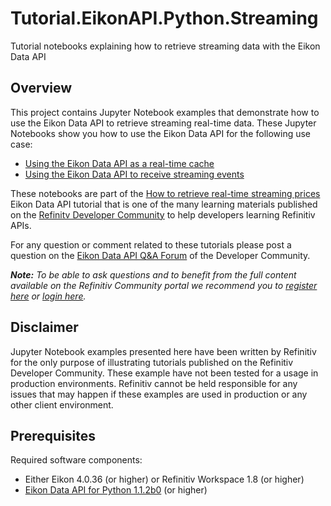 # Tutorial.EikonAPI.Python.Streaming
Tutorial notebooks explaining how to retrieve streaming data with the Eikon Data API

## <a id="overview"></a>Overview
This project contains Jupyter Notebook examples that demonstrate how to use the Eikon Data API to retrieve streaming real-time data. These Jupyter Notebooks show you how to use the Eikon Data API for the following use case:

* [Using the Eikon Data API as a real-time cache](https://github.com/Refinitiv-API-Samples/Tutorial.EikonAPI.Python.Streaming/blob/master/01%20-%20Eikon%20Data%20API%20-%20StreamingPrices%20as%20a%20cache.ipynb)
* [Using the Eikon Data API to receive streaming events](https://github.com/Refinitiv-API-Samples/Tutorial.EikonAPI.Python.Streaming/blob/master/02%20-%20Eikon%20Data%20API%20-%20StreamingPrices%20with%20events.ipynb)

These notebooks are part of the [How to retrieve real-time streaming prices](https://developers.refinitiv.com/content/streaming-api-how-retrieve-real-time-streaming-prices) Eikon Data API tutorial that is one of the many learning materials published on the [Refinitv Developer Community](https://developers.refinitiv.com) to help developers learning Refinitiv APIs.

For any question or comment related to these tutorials please post a question on the [Eikon Data API Q&A Forum](https://community.developers.refinitiv.com/spaces/92/index.html) of the Developer Community.

_**Note:** To be able to ask questions and to benefit from the full content available on the Refinitiv Community portal we recommend you to [register here](https://developers.refinitiv.com/iam/register) or [login here](https://developers.refinitiv.com/iam/login?destination_path=Lw%3D%3D)._

## <a id="disclaimer"></a>Disclaimer
Jupyter Notebook examples presented here have been written by Refinitiv for the only purpose of illustrating tutorials published on the Refinitiv Developer Community. These example have not been tested for a usage in production environments. Refinitiv cannot be held responsible for any issues that may happen if these examples are used in production or any other client environment.

## <a id="prerequisites"></a>Prerequisites

Required software components:
 * Either Eikon 4.0.36 (or higher) or Refinitiv Workspace 1.8 (or higher) 
 * [Eikon Data API for Python 1.1.2b0](https://pypi.org/project/eikon/1.1.2b0/) (or higher)